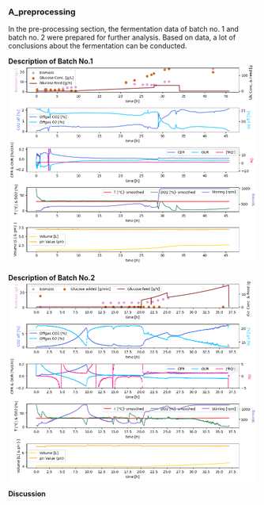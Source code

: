 ### A_preprocessing

In the pre-processing section, the fermentation data of batch no. 1 and batch no. 2 were prepared for further analysis. Based on data, a lot of conclusions about the fermentation can be conducted.

**Description of Batch No.1**
![Batch No.1](images/batch_no1_exp.png)

**Description of Batch No.2**
![Batch No.1](images/batch_no2_exp.png)

**Discussion**